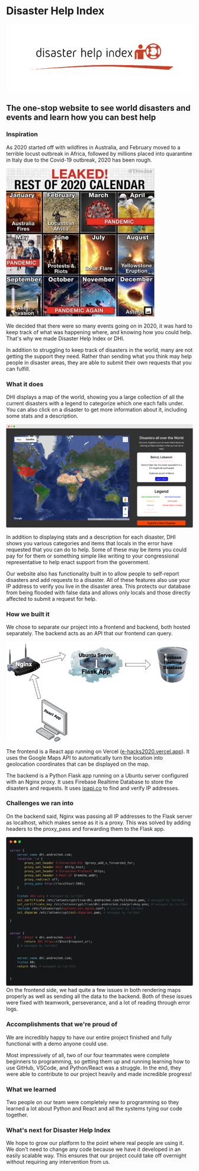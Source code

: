 # Disaster Help Index

![Disaster Help Index Logo](https://raw.githubusercontent.com/EricAndrechek/eHacks2020/master/logos/dhi-both-removebg-short.png)
## The one-stop website to see world disasters and events and learn how you can best help

### Inspiration
As 2020 started off with wildfires in Australia, and February moved to a terrible locust outbreak in Africa, followed by millions placed into quarantine in Italy due to the Covid-19 outbreak, 2020 has been rough. 

![2020 Calendar Meme](https://raw.githubusercontent.com/EricAndrechek/eHacks2020/master/logos/leaked-rest-of-2020-calendar-meme.jpg)

We decided that there were so many events going on in 2020, it was hard to keep track of what was happening where, and knowing how you could help. That's why we made Disaster Help Index or DHI.

In addition to struggling to keep track of disasters in the world, many are not getting the support they need. Rather than sending what you think may help people in disaster areas, they are able to submit their own requests that you can fulfill. 
### What it does
DHI displays a map of the world, showing you a large collection of all the current disasters with a legend to categorize which one each falls under. You can also click on a disaster to get more information about it, including some stats and a description.

![Map Demo](https://raw.githubusercontent.com/EricAndrechek/eHacks2020/master/logos/map-demo-sat.png)

In addition to displaying stats and a description for each disaster, DHI shows you various categories and items that locals in the error have requested that you can do to help. Some of these may be items you could pay for for them or something simple like writing to your congressional representative to help enact support from the government. 

Our website also has functionality built in to allow people to self-report disasters and add requests to a disaster. All of these features also use your IP address to verify you live in the disaster area. This protects our database from being flooded with false data and allows only locals and those directly affected to submit a request for help.
### How we built it
We chose to separate our project into a frontend and backend, both hosted separately. The backend acts as an API that our frontend can query. 

![Server Architecture](https://raw.githubusercontent.com/EricAndrechek/eHacks2020/master/logos/server-setup.png)

The frontend is a React app running on Vercel ([e-hacks2020.vercel.app](https://e-hacks2020.vercel.app)). It uses the Google Maps API to automatically turn the location into geolocation coordinates that can be displayed on the map.

The backend is a Python Flask app running on a Ubuntu server configured with an Nginx proxy. It uses Firebase Realtime Database to store the disasters and requests. It uses [ipapi.co](https://ipapi.co) to find and verify IP addresses. 
### Challenges we ran into
On the backend said, Nginx was passing all IP addresses to the Flask server as localhost, which makes sense as it is a proxy. This was solved by adding headers to the proxy_pass and forwarding them to the Flask app.

![Nginx Config](https://raw.githubusercontent.com/EricAndrechek/eHacks2020/master/logos/nginx.png)
On the frontend side, we had quite a few issues in both rendering maps properly as well as sending all the data to the backend. Both of these issues were fixed with teamwork, perseverance, and a lot of reading through error logs.
### Accomplishments that we're proud of
We are incredibly happy to have our entire project finished and fully functional with a demo anyone could use. 

Most impressively of all, two of our four teammates were complete beginners to programming, so getting them up and running learning how to use GitHub, VSCode, and Python/React was a struggle. In the end, they were able to contribute to our project heavily and made incredible progress!
### What we learned
Two people on our team were completely new to programming so they learned a lot about Python and React and all the systems tying our code together. 
### What's next for Disaster Help Index
We hope to grow our platform to the point where real people are using it. We don't need to change any code because we have it developed in an easily scalable way. This ensures that our project could take off overnight without requiring any intervention from us.